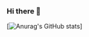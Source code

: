 ### Hi there 👋

<!--
**andrlupi/andrlupi** is a ✨ _special_ ✨ repository because its `README.md` (this file) appears on your GitHub profile.

Here are some ideas to get you started:

- 🔭 I’m currently working on exploring my skills in scientific computing
- 🌱 I’m currently learning quantum computing, data science and AI
###- 👯 I’m looking to collaborate on ...
###- 🤔 I’m looking for help with ...
###- 💬 Ask me about ...
###- 📫 How to reach me: ...
###- 😄 Pronouns: he/him
###- ⚡ Fun fact: I prefer cold coffee ❄ ☕ 
-->
[![Anurag's GitHub stats](https://github-readme-stats.vercel.app/api?username=andrlupi)]
